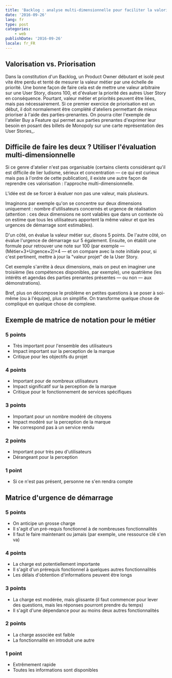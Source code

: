 ```yaml
---
title: 'Backlog : analyse multi-dimensionnelle pour faciliter la valorisation des User Stories'
date: '2016-09-26'
lang: fr
type: post
categories:
    - web
publishDate: '2016-09-26'
locale: fr_FR
---
```


## Valorisation vs. Priorisation

Dans la constitution d'un <span lang="en">Backlog</span>, un <span lang="en">Product Owner</span> débutant et isolé peut vite être perdu et tenté de mesurer la valeur métier par une échelle de priorité. Une bonne façon de faire cela est de mettre une valeur arbitraire sur une <span lang="en">User Story</span>, disons 100, et d'évaluer la priorité des autres <span lang="en">User Story</span> en conséquence. Pourtant, valeur métier et priorités peuvent être liées, mais pas nécessairement. Si ce premier exercice de priorisation est un début, il doit normalement être complété d'ateliers permettant de mieux prioriser à l'aide des parties-prenantes. On pourra citer l'exemple de l'atelier <span lang="en">Buy a Feature</span> qui permet aux parties prenantes d'exprimer leur besoin en posant des billets de Monopoly sur une carte représentation des <span lang="en">User Stories_.

## Difficile de faire les deux ? Utiliser l'évaluation multi-dimensionnelle

Si ce genre d'atelier n'est pas organisable (certains clients considérant qu'il est difficile de lier ludisme, sérieux et concentration — ce qui est curieux mais pas à l'ordre de cette publication), il existe une autre façon de reprendre ces valorisation : l'approche multi-dimensionnelle. 

L'idée est de se forcer à évaluer non pas une valeur, mais plusieurs. 

Imaginons par exemple qu'on se concentre sur deux dimensions uniquement : nombre d'utilisateurs concernés et urgence de réalisation (attention : ces deux dimensions ne sont valables que dans un contexte où on estime que tous les utilisateurs apportent la même valeur et que les urgences de démarrage sont estimables).

D'un côté, on évalue la valeur métier sur, disons 5 points. De l'autre côté, on évalue l'urgence de démarrage sur 5 également. Ensuite, on établit une formule pour retrouver une note sur 100 (par exemple — (Métier&times;3+Urgence&times;2)&times;4 — et on compare avec la note initiale pour, si c'est pertinent, mettre à jour la "valeur projet" de la <span lang="en">User Story</span>.

Cet exemple s'arrête à deux dimensions, mais on peut en imaginer une troisième (les compétences disponibles, par exemple), une quatrième (les intérêts et agendas des parties prenantes présentes — ou non — aux démonstrations).

Bref, plus on décompose le problème en petites questions à se poser à soi-même (ou à l'équipe), plus on simplifie. On transforme quelque chose de compliqué en quelque chose de complexe.

## Exemple de matrice de notation pour le métier

### 5 points 

* Très important pour l'ensemble des utilisateurs 
* Impact important sur la perception de la marque
* Critique pour les objectifs du projet

### 4 points

* Important pour de nombreux utilisateurs 
* Impact significatif sur la perception de la marque 
* Critique pour le fonctionnement de services spécifiques

### 3 points 

* Important pour un nombre modéré de citoyens 
* Impact modéré sur la perception de la marque  
* Ne correspond pas à un service rendu

### 2 points

* Important pour très peu d'utilisateurs
* Dérangeant pour la perception

### 1 point

* Si ce n'est pas présent, personne ne s'en rendra compte

## Matrice d'urgence de démarrage

### 5 points 

* On anticipe un grosse charge 
* Il s'agit d'un pré-requis fonctionnel à de nombreuses fonctionnalités 
* Il faut le faire maintenant ou jamais (par exemple, une ressource clé s'en va) 

### 4 points 

* La charge est potentiellement importante 
* Il s'agit d'un prérequis fonctionnel à quelques autres fonctionnalités 
* Les délais d'obtention d'informations peuvent être longs

### 3 points 

* La charge est modérée, mais glissante (il faut commencer pour lever des questions, mais les réponses pourront prendre du temps)
* Il s'agit d'une dépendance pour au moins deux autres fonctionnalités 

### 2 points 

* La charge associée est faible
* La fonctionnalité en introduit une autre

### 1 point

* Extrêmement rapide 
* Toutes les informations sont disponibles